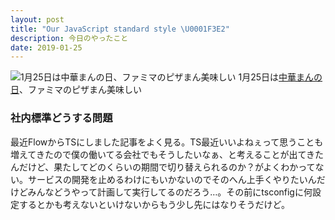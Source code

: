 ```yaml
---
layout: post
title: "Our JavaScript standard style \U0001F3E2"
description: 今日のやったこと
date: 2019-01-25
---
```


![1月25日は[中華まんの日](http://www.nnh.to/01/25.html)、ファミマのピザまん美味しい](https://cdn-images-1.medium.com/max/800/0*wYvEShZO04R6bUDH.png)
1月25日は[中華まんの日](http://www.nnh.to/01/25.html)、ファミマのピザまん美味しい

### 社内標準どうする問題

最近FlowからTSにしました記事をよく見る。TS最近いいよねぇって思うことも増えてきたので僕の働いてる会社でもそうしたいなぁ、と考えることが出てきたんだけど、果たしてどのくらいの期間で切り替えられるのか？がよくわかってない。サービスの開発を止めるわけにもいかないのでそのへん上手くやりたいんだけどみんなどうやって計画して実行してるのだろう…。その前にtsconfigに何設定するとかも考えないといけないからもう少し先にはなりそうだけど。
